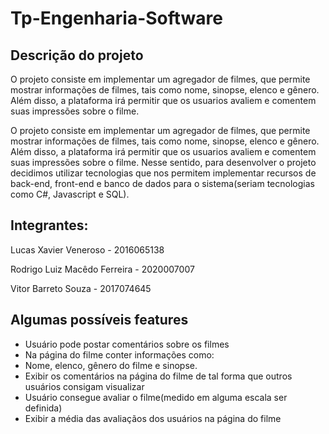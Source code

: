# Tp-Engenharia-Software

## Descrição do projeto
O projeto consiste em implementar um agregador de filmes, que permite mostrar informações de filmes, tais como nome, sinopse, elenco e gênero. Além disso, a plataforma irá permitir que os usuarios avaliem e comentem suas impressões sobre o filme. 

O projeto consiste em implementar um agregador de filmes, que permite mostrar informações de filmes, tais como nome, sinopse, elenco e gênero. Além disso, a plataforma irá permitir que os usuarios avaliem e comentem suas impressões sobre o filme. Nesse sentido, para desenvolver o projeto decidimos utilizar tecnologias que nos permitem implementar recursos de back-end, front-end e banco de dados para o sistema(seriam tecnologias como C#, Javascript e SQL).


## Integrantes:

Lucas Xavier Veneroso - 2016065138

Rodrigo Luiz Macêdo Ferreira - 2020007007

Vitor Barreto Souza - 2017074645

## Algumas possíveis features
- Usuário pode postar comentários sobre os filmes
- Na página do filme conter informações como:
-   Nome, elenco, gênero do filme e sinopse.
- Exibir os comentários na página do filme de tal forma que outros usuários consigam visualizar
- Usuário consegue avaliar o filme(medido em alguma escala ser definida)
- Exibir a média das avaliaçãos dos usuários na página do filme
